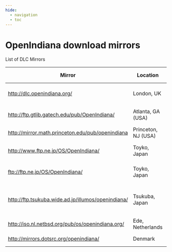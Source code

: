 ```yaml
---
hide:
  - navigation
  - toc
---
```

<!--

The contents of this Documentation are subject to the Public Documentation License Version 1.01
(the "License"); you may only use this Documentation if you comply with the terms of this License.
A copy of the License is available at http://illumos.org/license/PDL.

The Original Documentation is _________________.

The Initial Writer of the Original Documentation is Ken Mays Copyright (C) 2016.
All Rights Reserved. (Initial Writer contact(s):________________[Insert hyperlink/alias]).

Contributor(s):  Michael Kruger,  Adam Števko, Alexander Pyhalov

Portions created by Michael Kruger Copyright (C) 2016.
Portions created by Adam Števko Copyright (C) 2016.
Portions created by Alexander Pyhalov are Copyright (C) 2019.

Portions created by ______ are Copyright (C)_________[Insert year(s)].
All Rights Reserved. (Contributor contact(s):________________[Insert hyperlink/alias]).

-->

# OpenIndiana download mirrors

List of DLC Mirrors

 Mirror                                              | Location            | Connectivity | Provided by                             | Mirror site                                               | Status
 --------------------------------------------------  | ------------------- | ------------ | --------------------------------------  | --------------------------------------------------------- | ----------------------
<http://dlc.openindiana.org/>                        | London, UK          | 1Gbit/s      | Krystal Hosting Ltd.                    | [krystal.io](https://krystal.io/)                         | Main download location
<http://ftp.gtlib.gatech.edu/pub/OpenIndiana/>       | Atlanta, GA (USA)   | 1Gbit/s      | Georgia Institute of Technology         | [gatech.edu](https://www.gatech.edu/)                     | Last updated 2021
<http://mirror.math.princeton.edu/pub/openindiana>   | Princeton, NJ (USA) | 1Gbit/s      | Princeton University                    | [princeton.edu](https://www.princeton.edu/)               | Up to date
<http://www.ftp.ne.jp/OS/OpenIndiana/>               | Toyko, Japan        | 1Gbit/s      | KDDI Research, Inc.                     | [kddi-research.jp](https://www.kddi-research.jp/english/) | Up to date
<ftp://ftp.ne.jp/OS/OpenIndiana/>                    | Toyko, Japan        | 1Gbit/s      | KDDI Research, Inc.                     | [kddi-research.jp](https://www.kddi-research.jp/english/) | Up to date
<http://ftp.tsukuba.wide.ad.jp/illumos/openindiana/> | Tsukuba, Japan      | 1Gbit/s      | Tsukuba WIDE Public Mirror service      | [tsukuba.wide.ad.jp](https://ftp.tsukuba.wide.ad.jp/)     | Last updated 2021
<http://iso.nl.netbsd.org/pub/os/openindiana.org/>   | Ede, Netherlands    | 1Gbit/s      | NLUUG                                   | [nluug.nl](https://www.nluug.nl/)                         | Up to date
<http://mirrors.dotsrc.org/openindiana/>             | Denmark             | 10Gbit/s     | Dotsrc.org                              | [dotsrc.org](https://dotsrc.org/)                         | Up to date
